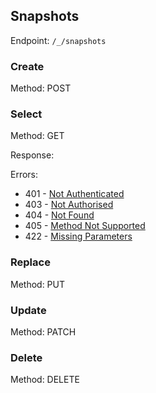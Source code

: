 ## Snapshots

Endpoint: `/_/snapshots`

### Create

Method: POST

### Select

Method: GET

Response:

Errors:

* 401 - [Not Authenticated](api/errors/not_authenticated.md)
* 403 - [Not Authorised](api/errors/not_authorised.md)
* 404 - [Not Found](api/errors/not_found.md)
* 405 - [Method Not Supported](api/errors/method_not_supported.md)
* 422 - [Missing Parameters](api/errors/missing_parameters.md)

### Replace

Method: PUT

### Update

Method: PATCH

### Delete

Method: DELETE

